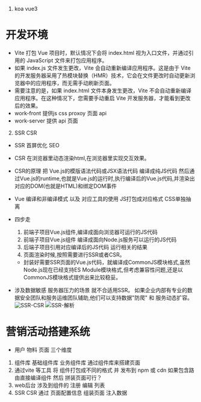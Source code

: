 1. koa vue3
#  开发环境
* Vite 打包 Vue 项目时，默认情况下会将 index.html 视为入口文件，并通过引用的 JavaScript 文件来打包应用程序。
* 如果 index.js 文件发生更改，Vite 会自动重新编译应用程序。这是由于 Vite 的开发服务器采用了热模块替换（HMR）技术，它会在文件更改时自动更新浏览器中的应用程序，而无需手动刷新页面。
* 需要注意的是，如果 index.html 文件本身发生更改，Vite 不会自动重新编译应用程序。在这种情况下，您需要手动重启 Vite 开发服务器，才能看到更改后的效果。
* work-front 提供js css  proxoy   页面 api
* work-server 提供 api  页面

2. SSR CSR
* SSR 首屏优化 SEO
* CSR 在浏览器里动态渲染html,在浏览器里实现交互效果。

* CSR的原理 把 Vue.js的模版语法代码或JSX语法代码 编译成纯JS代码 然后通过Vue.js的runtime,也就是Vue.js的运行时,执行编译后的Vue.js代码,并渲染出对应的DOM(也就是HTML)和绑定DOM事件


* Vue 编译和非编译模式 以及 对应工具的使用 JS打包成对应格式 CSS单独抽离

* 四步走
    1. 前端子项目Vue.js组件,编译成面向浏览器可运行的JS代码
    2. 前端子项目Vue.js组件 编译成面向Node.js服务可以运行的JS代码
    3. 后端子项目引用对应编译后的JS代码 运行相关的结果
    4. 页面渲染时候,按照需要进行SSR或者CSR。

    * 封装好需要SSR页面的Vue.js代码，就编译成CommonJS模块格式,虽然Node.js现在已经支持ES Module模块格式,但考虑兼容性问题,还是以CommonJS模块格式提供出来比较稳妥。

* 涉及数据敏感 服务器压力的场景 就不合适用SSR。 如果企业内部有专业的数据安全团队和服务运维团队辅助,他们可以支持数据"防爬" 和 服务动态扩容。
    ![SSR-CSR](https://static001.geekbang.org/resource/image/0e/21/0ed73dfe29365a3d17bb10d5d1b0be21.jpg?wh=1920x1080)
    ![SSR-解析](https://static001.geekbang.org/resource/image/be/45/be4917fffe9d1a25db03eb2f085de145.jpg?wh=1920x1080)



 # 营销活动搭建系统  
 * 用户 物料 页面 三个维度
 1. 组件库  基础组件库  业务组件库  通过组件库来搭建页面
 2. 通过vite 等工具 将 组件打包成不同的格式 并 发布到 npm 或 cdn   如果包含路由直接编译组件 然后 拼装页面可行？
 3. web后台 涉及到组件的 注册 编辑 列表
 4. SSR CSR 通过 页面配置信息 组装页面   注入数据


     